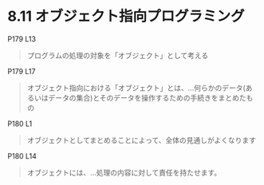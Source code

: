 # 8.11 オブジェクト指向プログラミング

P179 L13

> プログラムの処理の対象を「オブジェクト」として考える

P179 L17

> オブジェクト指向における「オブジェクト」とは、…何らかのデータ(あるいはデータの集合)とそのデータを操作するための手続きをまとめたもの

P180 L1

> オブジェクトとしてまとめることによって、全体の見通しがよくなります

P180 L14

> オブジェクトには、…処理の内容に対して責任を持たせます。

